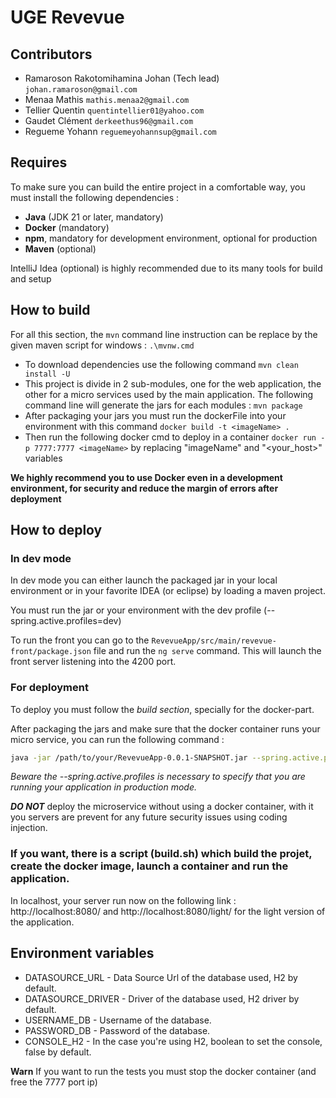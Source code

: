 # UGE Revevue

## Contributors 

- Ramaroson Rakotomihamina Johan (Tech lead) ```johan.ramaroson@gmail.com```
- Menaa Mathis ```mathis.menaa2@gmail.com```
- Tellier Quentin ```quentintellier01@yahoo.com```
- Gaudet Clément  ```derkeethus96@gmail.com```
- Regueme Yohann ```reguemeyohannsup@gmail.com```

## Requires

To make sure you can build the entire project in a comfortable way, you must install the following dependencies :

- **Java** (JDK 21 or later, mandatory)
- **Docker** (mandatory)
- **npm**, mandatory for development environment, optional for production
- **Maven** (optional)

IntelliJ Idea (optional) is highly recommended due to its many tools for build and setup

## How to build

For all this section, the ```mvn``` command line instruction can be replace by the given maven script for windows : 
```.\mvnw.cmd```

- To download dependencies use the following command ```mvn clean install -U```
- This project is divide in 2 sub-modules, one for the web application, the other for a micro services used by the main application. The following command line will generate the jars for each modules : ```mvn package```
- After packaging your jars you must run the dockerFile into your environment with this command ```docker build -t <imageName> .```
- Then run the following docker cmd to deploy in a container ```docker run -p 7777:7777 <imageName>``` by replacing "imageName" and "<your_host>" variables

**We highly recommend you to use Docker even in a development environment, for security and reduce the margin of errors after deployment**

## How to deploy

### In dev mode

In dev mode you can either launch the packaged jar in your local environment or in your favorite IDEA (or eclipse) by loading a maven project.

You must run the jar or your environment with the dev profile (--spring.active.profiles=dev)

To run the front you can go to the ```RevevueApp/src/main/revevue-front/package.json``` file and run the ```ng serve``` command. This will launch the front server listening into the 4200 port.



### For deployment

To deploy you must follow the *build section*, specially for the docker-part.

After packaging the jars and make sure that the docker container runs your micro service, you can run the following command : 
```sh
java -jar /path/to/your/RevevueApp-0.0.1-SNAPSHOT.jar --spring.active.profiles=prod
```

*Beware the --spring.active.profiles is necessary to specify that you are running your application in production mode.*

***DO NOT*** deploy the microservice without using a docker container, with it you servers are prevent for any future security issues using coding injection.

### __If you want, there is a script (build.sh) which build the projet, create the docker image, launch a container and run the application.__

In localhost, your server run now on the following link : http://localhost:8080/ and http://localhost:8080/light/ for the light version of the application.

## Environment variables

- DATASOURCE_URL - Data Source Url of the database used, H2 by default.
- DATASOURCE_DRIVER - Driver of the database used, H2 driver by default.
- USERNAME_DB - Username of the database.
- PASSWORD_DB - Password of the database.
- CONSOLE_H2 - In the case you're using H2, boolean to set the console, false by default.

**Warn** If you want to run the tests you must stop the docker container (and free the 7777 port ip)